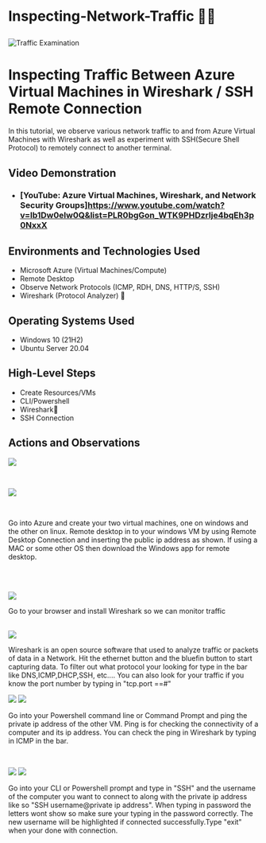 # Inspecting-Network-Traffic 🕵️‍♂️ <p align="center">
<img src="https://i.imgur.com/Ua7udoS.png" alt="Traffic Examination"/>
</p>

<h1>Inspecting Traffic Between Azure Virtual Machines in Wireshark / SSH Remote Connection</h1>
In this tutorial, we observe various network traffic to and from Azure Virtual Machines with Wireshark as well as experiment with SSH(Secure Shell Protocol) to remotely connect to another terminal. <br />


<h2>Video Demonstration</h2>

- ### [YouTube: Azure Virtual Machines, Wireshark, and Network Security Groups]https://www.youtube.com/watch?v=lb1Dw0elw0Q&list=PLR0bgGon_WTK9PHDzrlje4bqEh3p0NxxX

<h2>Environments and Technologies Used</h2>

- Microsoft Azure (Virtual Machines/Compute)
- Remote Desktop
- Observe Network Protocols (ICMP, RDH, DNS, HTTP/S, SSH)
- Wireshark (Protocol Analyzer) 🦈

<h2>Operating Systems Used </h2>

- Windows 10 (21H2)
- Ubuntu Server 20.04

<h2>High-Level Steps</h2>

- Create Resources/VMs
- CLI/Powershell 
- Wireshark🦈
- SSH Connection

<h2>Actions and Observations</h2>

<p>
<img src="https://github.com/Klinsmannn/Inspecting-Network-Traffic/assets/146140975/ce339f10-28e2-4064-939e-9d5d5d9d27c3">
</p>
<br />
 <p>
<img src="https://github.com/Klinsmannn/Inspecting-Network-Traffic/assets/146140975/ede0c315-d49f-484e-b289-7bacab3d009b">
</p>
<br />
<p>

Go into Azure and create your two virtual machines, one on windows and the other on linux. Remote desktop in to your windows VM by using Remote Desktop Connection and inserting the public ip address as shown. If using a MAC or some other OS then download the Windows app for remote desktop.
<p>
<br /> 
 <br />
 
</p>
<img src="https://github.com/Klinsmannn/Inspecting-Network-Traffic/assets/146140975/7d56ad88-9be9-444e-9452-e72111603e80">
<P>
 
</P>
Go to your browser and install Wireshark so we can monitor traffic
</p>
<br />

<img src="https://github.com/Klinsmannn/Inspecting-Network-Traffic/assets/146140975/cfc01424-3f5c-4f1f-93c4-c0de2b07a615">

<br />

<p>
Wireshark is an open source software that used to analyze traffic or packets of data in a Network. Hit the ethernet button and the bluefin button to start capturing data. To filter out what protocol your looking for type in the bar like DNS,ICMP,DHCP,SSH, etc.... You can also look for your traffic if you know the port number by typing in "tcp.port ==#"

<p>
</p>
 <img src="https://github.com/Klinsmannn/Inspecting-Network-Traffic/assets/146140975/65e6b494-070f-4533-9840-c1f23c765e3a">
  <img src="https://github.com/Klinsmannn/Inspecting-Network-Traffic/assets/146140975/cb8121f1-c724-4b69-8ab9-0074f3225f40">
</p>

<p>
Go into your Powershell command line or Command Prompt and ping the private ip address of the other VM. Ping is for checking the connectivity of a computer and its ip address.  You can check the ping in Wireshark by typing in ICMP in the bar.
</p>
<br />

<p>
<img src="https://github.com/Klinsmannn/Inspecting-Network-Traffic/assets/146140975/f5f6951c-0bb4-4908-b6f1-19890be5ae5b">
<img src="https://github.com/Klinsmannn/Inspecting-Network-Traffic/assets/146140975/e9310592-15f3-490f-abef-d128bb069c06">

</p>
Go into your CLI or Powershell prompt and type in "SSH" and the username of the computer you want to connect to along with the private ip address like so "SSH username@private ip address". When typing in password the letters wont show so make sure your typing in the password correctly. The new username will be highlighted if connected successfully.Type "exit" when your done with connection.
<p>
</p>
<br />
